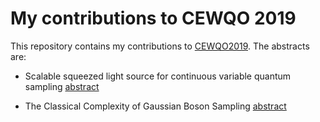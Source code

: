 
# My contributions to CEWQO 2019

This repository contains my contributions to [CEWQO2019](https://cewqo2019.uni-paderborn.de/).
The abstracts are:

* Scalable squeezed light source for continuous variable quantum sampling
 [abstract](./26008_abstract.pdf)

* The Classical Complexity of Gaussian Boson Sampling [abstract](./26815_abstract.pdf)

